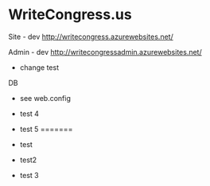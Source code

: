 WriteCongress.us
=============

Site - dev
http://writecongress.azurewebsites.net/

Admin - dev
http://writecongressadmin.azurewebsites.net/

- change test

DB
- see web.config

- test 4
- test 5
=======
- test
- test2
- test 3

